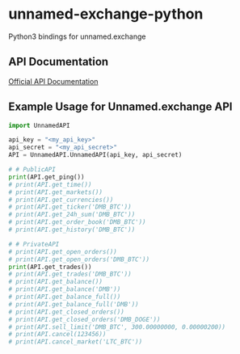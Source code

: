 # unnamed-exchange-python
Python3 bindings for unnamed.exchange


API Documentation
-------------

[Official API Documentation](https://www.unnamed.exchange/Home/Api)



Example Usage for Unnamed.exchange API
-------------

```python
import UnnamedAPI

api_key = "<my_api_key>"
api_secret = "<my_api_secret>"
API = UnnamedAPI.UnnamedAPI(api_key, api_secret)

# # PublicAPI
print(API.get_ping())
# print(API.get_time())
# print(API.get_markets())
# print(API.get_currencies())
# print(API.get_ticker('DMB_BTC'))
# print(API.get_24h_sum('DMB_BTC'))
# print(API.get_order_book('DMB_BTC'))
# print(API.get_history('DMB_BTC'))

# # PrivateAPI
# print(API.get_open_orders())
# print(API.get_open_orders('DMB_BTC'))
print(API.get_trades())
# print(API.get_trades('DMB_BTC'))
# print(API.get_balance())
# print(API.get_balance('DMB'))
# print(API.get_balance_full())
# print(API.get_balance_full('DMB'))
# print(API.get_closed_orders())
# print(API.get_closed_orders('DMB_DOGE'))
# print(API.sell_limit('DMB_BTC', 300.00000000, 0.00000200))
# print(API.cancel(123456))
# print(API.cancel_market('LTC_BTC'))
```
